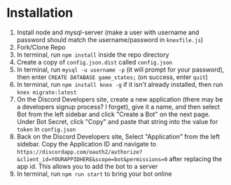 # Installation

1. Install node and mysql-server (make a user with username and password should match the username/password in `knexfile.js`)
2. Fork/Clone Repo
3. In terminal, run `npm install` inside the repo directory
4. Create a copy of `config.json.dist` called `config.json`
5. In terminal, run `mysql -u username -p` (it will prompt for your password), then enter `CREATE DATABASE game_states;` (on success, enter `quit`)
6. In terminal, run `npm install knex -g` if it isn't already installed, then run `knex migrate:latest`
7. On the Discord Developers site, create a new application (there may be a developers signup process? I forget), give it a name, and then select Bot from the left sidebar and click "Create a Bot" on the next page. Under Bot Secret, click "Copy" and paste that string into the value for `token` in `config.json`
8. Back on the Discord Developers site, Select "Application" from the left sidebar. Copy the Application ID and navigate to `https://discordapp.com/oauth2/authorize?&client_id=YOURAPPIDHERE&scope=bot&permissions=0` after replacing the app id. This allows you to add the bot to a server
9. In terminal, run `npm run start` to bring your bot online